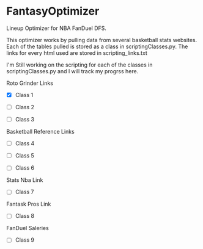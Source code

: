 # FantasyOptimizer
Lineup Optimizer for NBA FanDuel DFS. 


This optimizer works by pulling data from several basketball stats websites. Each of the tables pulled is stored as a class in scriptingClasses.py. The links for every html used are stored in scripting_links.txt



I'm Still working on the scripting for each of the classes in scriptingClasses.py and I will track my progrss here.

Roto Grinder Links
- [x] Class 1

- [ ] Class 2

- [ ] Class 3


Basketball Reference Links
- [ ] Class 4

- [ ] Class 5

- [ ] Class 6


Stats Nba Link
- [ ] Class 7


Fantask Pros Link
- [ ] Class 8

FanDuel Saleries
- [ ] Class 9

